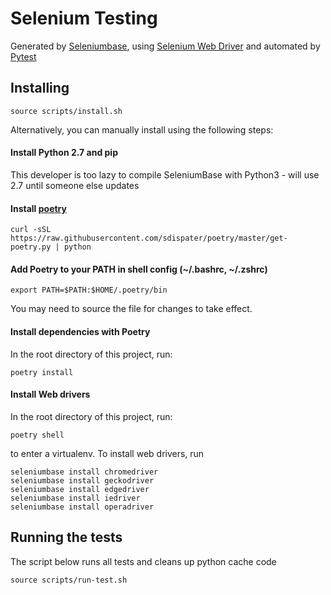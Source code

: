 # Selenium Testing

Generated by [Seleniumbase](https://github.com/seleniumbase/SeleniumBase), using [Selenium Web Driver](https://www.seleniumhq.org/) and automated by [Pytest](https://docs.pytest.org/en/latest/)

## Installing

```
source scripts/install.sh
```

Alternatively, you can manually install using the following steps:

#### Install Python 2.7 and pip

This developer is too lazy to compile SeleniumBase with Python3 - will use 2.7 until someone else updates

#### Install [poetry](https://github.com/sdispater/poetry) 

```
curl -sSL https://raw.githubusercontent.com/sdispater/poetry/master/get-poetry.py | python
```

#### Add Poetry to your PATH in shell config (~/.bashrc, ~/.zshrc)

```
export PATH=$PATH:$HOME/.poetry/bin
```

You may need to source the file for changes to take effect.


#### Install dependencies with Poetry

In the root directory of this project, run:

```
poetry install
```

#### Install Web drivers

In the root directory of this project, run:

```
poetry shell
```

to enter a virtualenv. To install web drivers, run

```
seleniumbase install chromedriver
seleniumbase install geckodriver
seleniumbase install edgedriver
seleniumbase install iedriver
seleniumbase install operadriver
```

## Running the tests

The script below runs all tests and cleans up python cache code

```
source scripts/run-test.sh
```
